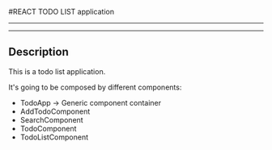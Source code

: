 #REACT TODO LIST application
_________________________________________________________________________
___

## Description
This is a todo list application.

It's going to be composed by different components:

- TodoApp -> Generic component container
- AddTodoComponent
- SearchComponent
- TodoComponent
- TodoListComponent
